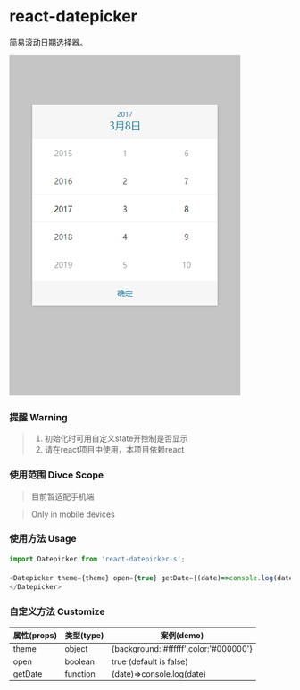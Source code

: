 # react-datepicker
简易滚动日期选择器。

![图片](./sss.png)

### 提醒 Warning

> 1. 初始化时可用自定义state开控制是否显示
> 2. 请在react项目中使用，本项目依赖react

### 使用范围 Divce Scope

> 目前暂适配手机端

> Only in mobile devices

### 使用方法 Usage

```javascript
import Datepicker from 'react-datepicker-s';

<Datepicker theme={theme} open={true} getDate={(date)=>console.log(date)}>
</Datepicker>

```

### 自定义方法 Customize


属性(props) | 类型(type) | 案例(demo)
---|---|---
theme | object | {background:'#ffffff',color:'#000000'}
open | boolean | true (default is false)
getDate | function | (date)=>console.log(date) 

